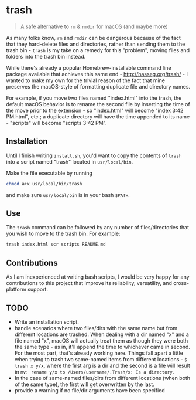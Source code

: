 # trash
> A safe alternative to `rm` & `rmdir` for macOS (and maybe more)

As many folks know, `rm` and `rmdir` can be dangerous because of the fact that they hard-delete files and directories, rather than sending them to the trash bin - `trash` is my take on a remedy for this "problem", moving files and folders into the trash bin instead.

While there's already a popular Homebrew-installable command line package available that achieves this same end - http://hasseg.org/trash/ - I wanted to make my own for the trivial reason of the fact that mine preserves the macOS-style of formatting duplicate file and directory names.

For example, if you move two files named "index.html" into the trash, the default macOS behavior is to rename the second file by inserting the time of the move prior to the extension - so "index.html" will become "index 3:42 PM.html", etc.; a duplicate directory will have the time appended to its name - "scripts" will become "scripts 3:42 PM".

## Installation

Until I finish writing `install.sh`, you'd want to copy the contents of `trash` into a script named "trash" located in `usr/local/bin`.

Make the file executable by running

```bash
chmod a+x usr/local/bin/trash
```

and make sure `usr/local/bin` is in your bash `$PATH`.

## Use

The `trash` command can be followed by any number of files/directories that you wish to move to the trash bin. For example:

```bash
trash index.html scr scripts README.md
```

## Contributions

As I am inexperienced at writing bash scripts, I would be very happy for any contributions to this project that improve its reliability, versatility, and cross-platform support.

## TODO

- Write an installation script.
- handle scenarios where two files/dirs with the same name but from different locations are trashed. When dealing with a dir named "x" and a file named "x", macOS will actually treat them as though they were both the same type - as in, it'll append the time to whichever came in second. For the most part, that's already working here. Things fall apart a little when trying to trash two same-named items from different locations - `$ trash x y/x`, where the first arg is a dir and the second is a file will result in `mv: rename y/x to /Users/username/.Trash/x: Is a directory`.
- In the case of same-named files/dirs from different locations (when both of the same type), the first will get overwritten by the last.
- provide a warning if no file/dir arguments have been specified
